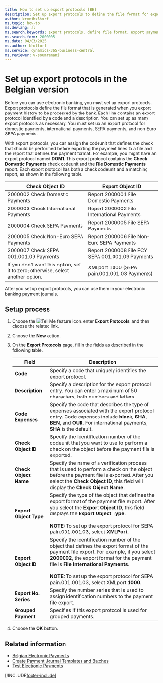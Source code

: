 ```yaml
---
title: How to set up export protocols [BE]
description: Set up export protocols to define the file format for export payment history before using electronic banking.
author: brentholtorf
ms.topic: how-to
ms.devlang: al
ms.search.keywords: export protocols, define file format, export payment history, electronic banking, Belgian version
ms.search.form: 2000005
ms.date: 04/03/2025
ms.author: bholtorf
ms.service: dynamics-365-business-central
ms.reviewer: v-soumramani
---
```


# Set up export protocols in the Belgian version

Before you can use electronic banking, you must set up export protocols. Export protocols define the file format that is generated when you export payment history to be processed by the bank. Each line contains an export protocol identified by a code and a description. You can set up as many export protocols as necessary. You must set up an export protocol for domestic payments, international payments, SEPA payments, and non-Euro SEPA payments.  

 With export protocols, you can assign the codeunit that defines the check that should be performed before exporting the payment lines to a file and the report that defines the payment format. For example, you might have an export protocol named **DOM1**. This export protocol contains the **Check Domestic Payments** check codeunit and the **File Domestic Payments** report. Each export protocol has both a check codeunit and a matching report, as shown in the following table.  

|**Check Object ID**|**Export Object ID**|  
|-------------------------|--------------------------|  
|2000002 Check Domestic Payments|Report 2000001 File Domestic Payments|  
|2000003 Check International Payments|Report 2000002 File International Payments|  
|2000004 Check SEPA Payments|Report 2000005 File SEPA Payments|  
|2000005 Check Non-Euro SEPA Payments|Report 2000006 File Non-Euro SEPA Payments|  
|2000007 Check SEPA 001.001.09 Payments|Report 2000008 File FCY SEPA 001.001.09 Payments|
|If you don't want this option, set it to zero; otherwise, select another option.|XMLport 1000 (SEPA pain.001.001.03 Payments)|  

 After you set up export protocols, you can use them in your electronic banking payment journals.  

## Setup process

1. Choose the ![Tell Me feature](../../media/ui-search/search_small.png "Tell me what you want to do") icon, enter **Export Protocols**, and then choose the related link.  
1. Choose the **New** action.  
1. On the **Export Protocols**  page, fill in the fields as described in the following table.  

   |Field|Description|  
   |---------------------------------|---------------------------------------|  
   |**Code**|Specify a code that uniquely identifies the export protocol.|  
   |**Description**|Specify a description for the export protocol entry. You can enter a maximum of 50 characters, both numbers and letters.|  
   |**Code Expenses**|Specify the code that describes the type of expenses associated with the export protocol entry. Code expenses include **blank**, **SHA**, **BEN**, and **OUR**. For international payments, **SHA** is the default.|  
   |**Check Object ID**|Specify the identification number of the codeunit that you want to use to perform a check on the object before the payment file is exported.|  
   |**Check Object Name**|Specify the name of a verification process that is used to perform a check on the object before the payment file is exported. After you select the **Check Object ID**, this field will display the **Check Object Name**.|  
   |**Export Object Type**|Specify the type of the object that defines the export format of the payment file export. After you select the **Export Object ID**, this field displays the **Export Object Type**.<br><br/> **NOTE:** To set up the export protocol for SEPA pain.001.001.03, select **XMLPort**.|  
   |**Export Object ID**|Specify the identification number of the object that defines the export format of the payment file export. For example, if you select **2000002**, the export format for the payment file is **File International Payments**.<br><br/> **NOTE:** To set up the export protocol for SEPA pain.001.001.03, select XMLport **1000**.|  
   |**Export No. Series**|Specify the number series that is used to assign identification numbers to the payment file export.|  
   |**Grouped Payment**|Specifies if this export protocol is used for grouped payments.|  

1. Choose the **OK** button.  

## Related information

- [Belgian Electronic Payments](belgian-electronic-payments.md)   
- [Create Payment Journal Templates and Batches](how-to-create-payment-journal-templates-and-batches.md)   
- [Test Electronic Payments](how-to-test-electronic-payments.md)

[!INCLUDE[footer-include](../../includes/footer-banner.md)]
